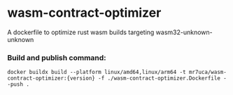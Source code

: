 # wasm-contract-optimizer

A dockerfile to optimize rust wasm builds targeting wasm32-unknown-unknown

### Build and publish command:
```
docker buildx build --platform linux/amd64,linux/arm64 -t mr7uca/wasm-contract-optimizer:{version} -f ./wasm-contract-optimizer.Dockerfile --push .
```
